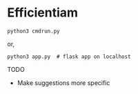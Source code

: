 # Efficientiam
    python3 cmdrun.py
or,

    python3 app.py  # flask app on localhost

TODO
- Make suggestions more specific

